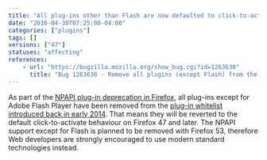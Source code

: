 ```yaml
---
title: "All plug-ins other than Flash are now defaulted to click-to-activate"
date: "2016-04-30T07:25:00-04:00"
categories: ["plugins"]
tags: []
versions: ["47"]
statuses: "affecting"
references:
    - url: "https://bugzilla.mozilla.org/show_bug.cgi?id=1263630"
      title: "Bug 1263630 - Remove all plugins (except Flash) from the click-to-activate whitelist"
---
```

As part of the [NPAPI plug-in deprecation in Firefox](https://www.fxsitecompat.dev/en-CA/docs/2015/plug-in-support-will-be-dropped-by-the-end-of-2016-except-flash/), all plug-ins except for Adobe Flash Player have been removed from the [plug-in whitelist introduced back in early 2014](https://www.fxsitecompat.dev/en-CA/docs/2014/plugin-whitelist-has-been-implemented/). That means they will be reverted to the default click-to-activate behaviour on Firefox 47 and later. The NPAPI support except for Flash is planned to be removed with Firefox 53, therefore Web developers are strongly encouraged to use modern standard technologies instead.
